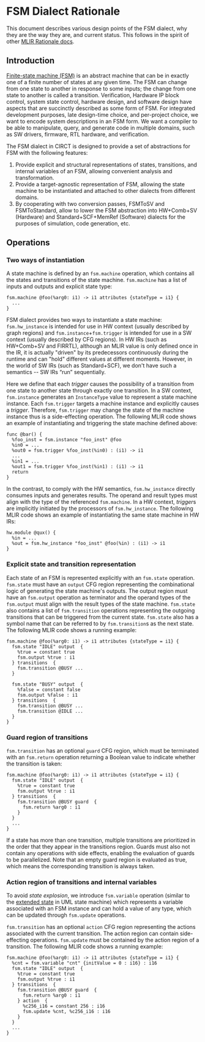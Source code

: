 # FSM Dialect Rationale

This document describes various design points of the FSM dialect, why they are
the way they are, and current status.  This follows in the spirit of other
[MLIR Rationale docs](https://mlir.llvm.org/docs/Rationale/).

## Introduction

[Finite-state machine (FSM)](https://en.wikipedia.org/wiki/Finite-state_machine)
is an abstract machine that can be in exactly one of a finite number of states
at any given time.  The FSM can change from one state to another in response to
some inputs; the change from one state to another is called a transition.
Verification, Hardware IP block control, system state control, hardware design,
and software design have aspects that are succinctly described as some form of
FSM.  For integrated development purposes, late design-time choice, and
per-project choice, we want to encode system descriptions in an FSM form.  We
want a compiler to be able to manipulate, query, and generate code in multiple
domains, such as SW drivers, firmware, RTL hardware, and verification.

The FSM dialect in CIRCT is designed to provide a set of abstractions for FSM
with the following features:

1. Provide explicit and structural representations of states, transitions, and
internal variables of an FSM, allowing convenient analysis and transformation.
2. Provide a target-agnostic representation of FSM, allowing the state machine
to be instantiated and attached to other dialects from different domains.
3. By cooperating with two conversion passes, FSMToSV and FSMToStandard, allow
to lower the FSM abstraction into HW+Comb+SV (Hardware) and Standard+SCF+MemRef
(Software) dialects for the purposes of simulation, code generation, etc.

## Operations

### Two ways of instantiation

A state machine is defined by an `fsm.machine` operation, which contains all
the states and transitions of the state machine. `fsm.machine` has a list of
inputs and outputs and explicit state type:

```mlir
fsm.machine @foo(%arg0: i1) -> i1 attributes {stateType = i1} {
  ...
}
```

FSM dialect provides two ways to instantiate a state machine: `fsm.hw_instance`
is intended for use in HW context (usually described by graph regions) and
`fsm.instance`+`fsm.trigger` is intended for use in a SW context (usually
described by CFG regions).  In HW IRs (such as HW+Comb+SV and FIRRTL), although
an MLIR value is only defined once in the IR, it is actually "driven" by its
predecessors continuously during the runtime and can "hold" different values at
different moments.  However, in the world of SW IRs (such as Standard+SCF), we
don't have such a semantics -- SW IRs “run” sequentially.

Here we define that each *trigger* causes the possibility of a transition from
one state to another state through exactly one transition.  In a SW context,
`fsm.instance` generates an `InstanceType` value to represent a state machine
instance.  Each `fsm.trigger` targets a machine instance and explicitly causes a
*trigger*.  Therefore, `fsm.trigger` may change the state of the machine
instance thus is a side-effecting operation.  The following MLIR code shows an
example of instantiating and triggering the state machine defined above:

```mlir
func @bar() {
  %foo_inst = fsm.instance "foo_inst" @foo
  %in0 = ...
  %out0 = fsm.trigger %foo_inst(%in0) : (i1) -> i1
  ...
  %in1 = ...
  %out1 = fsm.trigger %foo_inst(%in1) : (i1) -> i1
  return
}
```

In the contrast, to comply with the HW semantics, `fsm.hw_instance` directly
consumes inputs and generates results.  The operand and result types must align
with the type of the referenced `fsm.machine`.  In a HW context, *trigger*s are
implicitly initiated by the processors of `fsm.hw_instance`.  The following
MLIR code shows an example of instantiating the same state machine in HW IRs:

```mlir
hw.module @qux() {
  %in = ...
  %out = fsm.hw_instance "foo_inst" @foo(%in) : (i1) -> i1
}
```

### Explicit state and transition representation

Each state of an FSM is represented explicitly with an `fsm.state` operation.
`fsm.state` must have an `output` CFG region representing the combinational
logic of generating the state machine's outputs.  The output region must have an
`fsm.output` operation as terminator and the operand types of the `fsm.output`
must align with the result types of the state machine.  `fsm.state` also
contains a list of `fsm.transition` operations representing the outgoing
transitions that can be triggered from the current state.  `fsm.state` also has
a symbol name that can be referred to by `fsm.transition`s as the next state.
The following MLIR code shows a running example:

```mlir
fsm.machine @foo(%arg0: i1) -> i1 attributes {stateType = i1} {
  fsm.state "IDLE" output  {
    %true = constant true
    fsm.output %true : i1
  } transitions  {
    fsm.transition @BUSY ...
  }

  fsm.state "BUSY" output  {
    %false = constant false
    fsm.output %false : i1
  } transitions  {
    fsm.transition @BUSY ...
    fsm.transition @IDLE ...
  }
}
```

### Guard region of transitions

`fsm.transition` has an optional `guard` CFG region, which must be terminated
with an `fsm.return` operation returning a Boolean value to indicate whether
the transition is taken:

```mlir
fsm.machine @foo(%arg0: i1) -> i1 attributes {stateType = i1} {
  fsm.state "IDLE" output  {
    %true = constant true
    fsm.output %true : i1
  } transitions  {
    fsm.transition @BUSY guard  {
      fsm.return %arg0 : i1
    }
  }
  ...
}
```

If a state has more than one transition, multiple transitions are prioritized
in the order that they appear in the transitions region.  Guards must also not
contain any operations with side effects, enabling the evaluation of guards to
be parallelized.  Note that an empty guard region is evaluated as true, which
means the corresponding transition is always taken.

### Action region of transitions and internal variables

To avoid *state explosion*, we introduce `fsm.variable` operation (similar to
the [extended state](https://en.wikipedia.org/wiki/UML_state_machine) in UML
state machine) which represents a variable associated with an FSM instance and
can hold a value of any type, which can be updated through `fsm.update`
operations.

`fsm.transition` has an optional `action` CFG region representing the actions
associated with the current transition.  The action region can contain
side-effecting operations.  `fsm.update` must be contained by the action region
of a transition.  The following MLIR code shows a running example:

```mlir
fsm.machine @foo(%arg0: i1) -> i1 attributes {stateType = i1} {
  %cnt = fsm.variable "cnt" {initValue = 0 : i16} : i16
  fsm.state "IDLE" output  {
    %true = constant true
    fsm.output %true : i1
  } transitions  {
    fsm.transition @BUSY guard  {
      fsm.return %arg0 : i1
    } action  {
      %c256_i16 = constant 256 : i16
      fsm.update %cnt, %c256_i16 : i16
    }
  }
  ...
}
```
